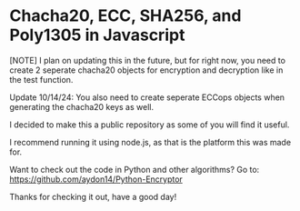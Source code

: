 # Chacha20, ECC, SHA256, and Poly1305 in Javascript

[NOTE] I plan on updating this in the future, but for right now, you need to create 2 seperate chacha20 objects for encryption and decryption like in the test function.

Update 10/14/24: You also need to create seperate ECCops objects when generating the chacha20 keys as well.

I decided to make this a public repository as some of you will find it useful.

I recommend running it using node.js, as that is the platform this was made for. 

Want to check out the code in Python and other algorithms? Go to: https://github.com/aydon14/Python-Encryptor

Thanks for checking it out, have a good day!
